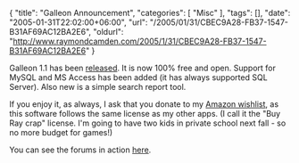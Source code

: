 {
	"title": "Galleon Announcement",
	"categories": [
		"Misc"
	],
	"tags": [],
	"date": "2005-01-31T22:02:00+06:00",
	"url": "/2005/01/31/CBEC9A28-FB37-1547-B31AF69AC12BA2E6",
	"oldurl": "http://www.raymondcamden.com/2005/1/31/CBEC9A28-FB37-1547-B31AF69AC12BA2E6"
}

Galleon 1.1 has been <a href="http://ray.camdenfamily.com/downloads/forums.zip">released</a>. It is now 100% free and open. Support for MySQL and MS Access has been added (it has always supported SQL Server). Also new is a simple search report tool.

If you enjoy it, as always, I ask that you donate to my <a href="http://www.amazon.com/o/registry/2TCL1D08EZEYE">Amazon  wishlist</a>, as this software follows the same license as my other apps. (I call it the "Buy Ray crap" license. I'm going to have two kids in private school next fall - so no more budget for games!)

You can see the forums in action <a href="http://ray.camdenfamily.com/forums">here</a>.